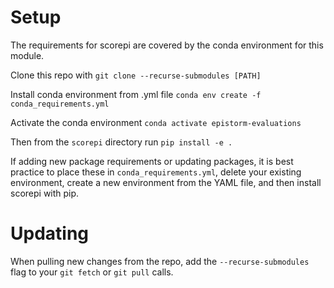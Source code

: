 # Setup

The requirements for scorepi are covered by the conda environment for this module.

Clone this repo with `git clone --recurse-submodules [PATH]`

Install conda environment from .yml file
`conda env create -f conda_requirements.yml`

Activate the conda environment
`conda activate epistorm-evaluations`

Then from the `scorepi` directory run
`pip install -e .`

If adding new package requirements or updating packages, it is best practice to place these in `conda_requirements.yml`, delete your existing environment, create a new environment from the YAML file, and then install scorepi with pip.

# Updating

When pulling new changes from the repo, add the `--recurse-submodules` flag to your `git fetch` or `git pull` calls.
